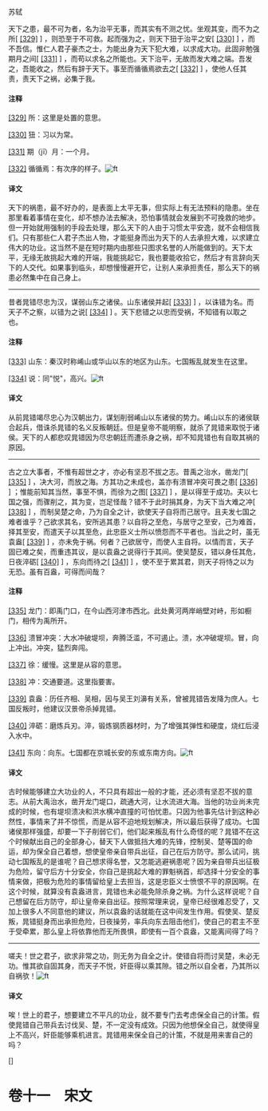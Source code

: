 
苏轼

天下之患，最不可为者，名为治平无事，而其实有不测之忧。坐观其变，而不为之所[
[\[329\]](#note_329)
] ，则恐至于不可救。起而强为之，则天下狃于治平之安[
[\[330\]](#note_330)
]
，而不吾信。惟仁人君子豪杰之士，为能出身为天下犯大难，以求成大功。此固非勉强期月之间[
[\[331\]](#note_331)
]
，而苟以求名之所能也。天下治平，无故而发大难之端。吾发之，吾能收之，然后有辞于天下。事至而循循焉欲去之[
[\[332\]](#note_332)
] ，使他人任其责，责天下之祸，必集于我。

#### 注释 

[\[329\]](#noteBack_329)
所：这里是处置的意思。

[\[330\]](#noteBack_330)
狃：习以为常。

[\[331\]](#noteBack_331)
期（jī）月：一个月。

[\[332\]](#noteBack_332)
循循焉：有次序的样子。![ft](@media/Image00002.jpg)

#### 译文 

天下的祸患，最不好办的，是表面上太平无事，但实际上有无法预料的隐患。坐在那里看着事情在变化，却不想办法去解决，恐怕事情就会发展到不可挽救的地步。但一开始就用强制的手段去处理，那么天下的人由于习惯太平安逸，就不会相信我们。只有那些仁人君子杰出人物，才能挺身而出为天下的人去承担大难，以求建立伟大的功业。这当然不是在短时期内由那些只图求名誉的人所能做到的。天下太平，无缘无故挑起大难的开端，我能挑起它，我也要能收拾它，然后才有言辞向天下的人交代。如果事到临头，却想慢慢避开它，让别人来承担责任，那么天下的祸患必然集中在自己身上。

------------------------------------------------------------------------

昔者晁错尽忠为汉，谋弱山东之诸侯。山东诸侯并起[
[\[333\]](#note_333)
] ，以诛错为名。而天子不之察，以错为之说[
[\[334\]](#note_334)
] 。天下悲错之以忠而受祸，不知错有以取之也。

#### 注释 

[\[333\]](#noteBack_333)
山东：秦汉时称崤山或华山以东的地区为山东。七国叛乱就发生在这里。

[\[334\]](#noteBack_334)
说：同"悦"，高兴。![ft](@media/Image00002.jpg)

#### 译文 

从前晁错竭尽忠心为汉朝出力，谋划削弱崤山以东诸侯的势力。崤山以东的诸侯联合起兵，借诛杀晁错的名义反叛朝廷。但是皇帝不能明察，就杀了晁错来取悦于诸侯。天下的人都悲叹晁错因为尽忠朝廷而遭杀身之祸，却不知晁错也有自取其祸的原因。

------------------------------------------------------------------------

古之立大事者，不惟有超世之才，亦必有坚忍不拔之志。昔禹之治水，凿龙门[
[\[335\]](#note_335)
]
，决大河，而放之海。方其功之未成也，盖亦有溃冒冲突可畏之患[
[\[336\]](#note_336)
] ；惟能前知其当然，事至不惧，而徐为之图[
[\[337\]](#note_337)
]
，是以得至于成功。夫以七国之强，而骤削之，其为变，岂足怪哉？错不于此时捐其身，为天下当大难之冲[
[\[338\]](#note_338)
]
，而制吴楚之命，乃为自全之计，欲使天子自将而己居守。且夫发七国之难者谁乎？己欲求其名，安所逃其患？以自将之至危，与居守之至安，己为难首，择其至安，而遣天子以其至危，此忠臣义士所以愤怨而不平者也。当此之时，虽无袁盎[
[\[339\]](#note_339)
]
，亦未免于祸。何者？己欲居守，而使人主自将。以情而言，天子固已难之矣，而重违其议，是以袁盎之说得行于其间。使吴楚反，错以身任其危，日夜淬砺[
[\[340\]](#note_340)
] ，东向而待之[
[\[341\]](#note_341)
]
，使不至于累其君，则天子将恃之以为无恐。虽有百盎，可得而间哉？

#### 注释 

[\[335\]](#noteBack_335)
龙门：即禹门口，在今山西河津市西北。此处黄河两岸峭壁对峙，形如橱门，相传为禹所开。

[\[336\]](#noteBack_336)
溃冒冲突：大水冲破堤坝，奔腾泛滥，不可遏止。溃，水冲破堤坝。冒，向上冲出。冲突，猛烈奔闯。

[\[337\]](#noteBack_337)
徐：缓慢。这里是从容的意思。

[\[338\]](#noteBack_338)
冲：交通要道。这里指要害。

[\[339\]](#noteBack_339)
袁盎：历任齐相、吴相，因与吴王刘濞有关系，曾被晁错告发降为庶人。七国反叛时，他建议汉景帝杀掉晁错。

[\[340\]](#noteBack_340)
淬砺：磨炼兵刃。淬，锻炼钢质器材时，为了增强其弹性和硬度，烧红后浸入水中。

[\[341\]](#noteBack_341)
东向：向东。七国都在京城长安的东或东南方向。![ft](@media/Image00002.jpg)

#### 译文 

古时候能够建立大功业的人，不只具有超出一般的才能，还必须有坚忍不拔的意志。从前大禹治水，凿开龙门堤口，疏通大河，让水流进大海。当他的功业尚未完成的时候，也有堤坝溃决和洪水横冲直撞的可怕忧患。只因为他事先估计到这种必然性，事情来了并不惊慌，而是从容不迫地规划解决，所以最后获得了成功。七国诸侯那样强盛，却要一下子削弱它们，他们起来叛乱有什么奇怪的呢？晁错不在这个时候献出自己的全部身心，替天下人做抵挡大难的先锋，控制吴、楚等国的命运，却为保全自己着想，想使皇帝亲自带兵出征，自己在后方防守。那么试问，挑动七国叛乱的是谁呢？自己想求得名誉，又怎能逃避祸患呢？因为亲自带兵出征极为危险，留守后方十分安全，你自己是挑起大难的罪魁祸首，却选择十分安全的事情来做，把极为危险的事情留给皇上去担当，这是忠臣义士愤恨不平的原因啊。在这个时候，就算没有袁盎进言，晁错也未必能免除杀身之祸。为什么这样说呢？自己想留在后方防守，却让皇帝亲自出征。按照常理来说，皇帝已经很难忍受了，又加上很多人不同意他的建议，所以袁盎的话就能在这中间发生作用。假使吴、楚反叛，晁错挺身而出承担危险，日夜操劳，率兵向东去阻击他们，使自己的君主不至于受牵累，那么皇上将依靠他而无所畏惧，即使有一百个袁盎，又能离间得了吗？

------------------------------------------------------------------------

嗟夫！世之君子，欲求非常之功，则无务为自全之计。使错自将而讨吴楚，未必无功。惟其欲自固其身，而天子不悦，奸臣得以乘其隙。错之所以自全者，乃其所以自祸欤！![ft](@media/Image00002.jpg)

#### 译文 

唉！世上的君子，想要建立不平凡的功业，就不要专门去考虑保全自己的计策。假使晁错自己带兵去讨伐吴、楚，不一定没有成效。只因为他想保全自己，就使得皇上不高兴，奸臣能够乘机进言。晁错用来保全自己的计策，不就是用来害自己的吗？

[]

<div>

</div>

# 卷十一　宋文 

